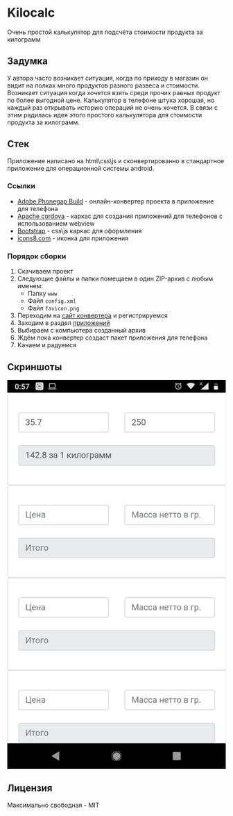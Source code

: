# Kilocalc
Очень простой калькулятор для подсчёта стоимости продукта за килограмм  

## Задумка
У автора часто возникает ситуация, когда по приходу в магазин он видит на полках много продуктов разного развеса и стоимости. Возникает ситуация
когда хочется взять среди прочих равных продукт по более выгодной цене. Калькулятор в телефоне штука хорошая, но каждый раз открывать историю
операций не очень хочется. В связи с этим радилась идея этого простого калькулятора для стоимости продукта за килограмм.  

## Стек
Приложение написано на html\css\js и сконвертированно в стандартное приложение для операционной системы android.

### Ссылки
*  [Adobe Phonegap Build](https://build.phonegap.com/) - онлайн-конвертер проекта в приложение для телефона
*  [Apache cordova](https://cordova.apache.org/) - каркас для создания приложений для телефонов с использованием webview
*  [Bootstrap](https://getbootstrap.com/) - css\js каркас для оформления
*  [icons8.com](https://icons8.com/icons/pack/free-icons) - иконка для приложения

### Порядок сборки
1.  Скачиваем проект
2.  Следующие файлы и папки помещаем в один ZIP-архив с любым именем:
    *  Папку `www`
    *  Файл `config.xml`
    *  Файл `favicon.png`
3.  Переходим на [сайт конвертера](https://build.phonegap.com/) и регистрируемся
4.  Заходим в раздел [приложений](https://build.phonegap.com/apps)
5.  Выбираем с компьютера созданный архив
6.  Ждём пока конвертер создаст пакет приложения для телефона
7.  Качаем и радуемся

## Скриншоты
![Main screen](scrnshts\001.jpg)

## Лицензия
Максимально свободная - MIT